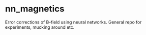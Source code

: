 # nn_magnetics

Error corrections of B-field using neural networks. General repo for experiments, mucking around etc.
